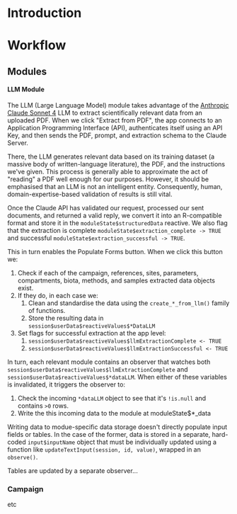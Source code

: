 # Introduction

# Workflow

## Modules

#### LLM Module

The LLM (Large Language Model) module takes advantage of the [Anthropic Claude Sonnet 4](https://www.anthropic.com/news/claude-4) LLM to extract scientifically relevant data from an uploaded PDF. When we click "Extract from PDF", the app connects to an Application Programming Interface (API), authenticates itself using an API Key, and then sends the PDF, prompt, and extraction schema to the Claude Server.

There, the LLM generates relevant data based on its training dataset (a massive body of written-language literature), the PDF, and the instructions we've given. This process is generally able to approximate the act of "reading" a PDF well enough for our purposes. However, it should be emphasised that an LLM is not an intelligent entity. Consequently, human, domain-expertise-based validation of results is still vital.

Once the Claude API has validated our request, processed our sent documents, and returned a valid reply, we convert it into an R-compatible format and store it in the `moduleState$structuredData` reactive. We also flag that the extraction is complete `moduleState$extraction_complete -> TRUE` and successful `moduleState$extraction_successful -> TRUE`. 

This in turn enables the Populate Forms button. When we click this button we:
1. Check if each of the campaign, references, sites, parameters, compartments, biota, methods, and samples extracted data objects exist.
2. If they do, in each case we:
   1. Clean and standardise the data using the `create_*_from_llm()` family of functions.
   2. Store the resulting data in `session$userData$reactiveValues$*DataLLM`
3. Set flags for successful extraction at the app level:
   1. `session$userData$reactiveValues$llmExtractionComplete <- TRUE`
   2. `session$userData$reactiveValues$llmExtractionSuccessful <- TRUE`

In turn, each relevant module contains an observer that watches both `session$userData$reactiveValues$llmExtractionComplete` and `session$userData$reactiveValues$*dataLLM`. When either of these variables is invalidated, it triggers the observer to:
1. Check the incoming `*dataLLM` object to see that it's `!is.null` and contains `>0` rows.
2. Write the this incoming data to the module at moduleState$*_data

Writing data to modue-specific data storage doesn't directly populate input fields or tables. In the case of the former, data is stored in a separate, hard-coded `input$inputName` object that must be individually updated using a function like `updateTextInput(session, id, value)`, wrapped in an `observe()`.

Tables are updated by a separate observer...

### Campaign

etc
